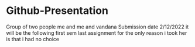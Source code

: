 # Github-Presentation
Group of two people me and me and vandana 
Submission date 2/12/2022
it will be the following first sem last assignment
for the only reason i took her is that i had no choice
